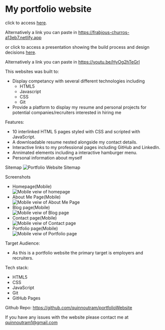 # My portfolio website 

click to access <a href="https://frabjous-churros-a13eb7.netlify.app">here</a>. 

Alternatively a link you can paste in https://frabjous-churros-a13eb7.netlify.app 

or click to access a presentation showing the build process and design decisions <a href="https://youtu.be/HyOg2hTeGrI">here</a>.

Alternatively a link you can paste in https://youtu.be/HyOg2hTeGrI

This websites was built to:  

 - Display competancy with several different technologies including  
    - HTML5
    - Javascript
    - CSS
    - Git
- Provide a platform to display my resume and personal projects for potential companies/recruiters interested in hiring me

Features:  
 - 10 interlinked HTML 5 pages styled with CSS and scripted with JavaScript.
 - A downloadable resume nested alongside my contact details.
 - Interactive links to my professional pages including GitHub and LinkedIn.
 - Annimated elements including a interactive hamburger menu.
 - Personal information about myself

Sitemap
  ![Portfolio Website Sitemap](./docs/Sitemap.png)

Screenshots
 - Homepage(Mobile) <br>
 ![Mobile veiw of homepage](./docs/MobileHome.jpg)
 - About Me Page(Mobile) <br>
 ![Mobile veiw of About Me Page](./docs/MobileAboutMe.jpg)
 - Blog page(Mobile) <br>
 ![Mobile veiw of Blog page](./docs/MobileBlog.jpg)
 - Contact page(Mobile) <br>
 ![Mobile veiw of Contact page](./docs/MobileContact.jpg)
 - Portfolio page(Mobile) <br>
 ![Mobile veiw of Portfolio page](./docs/MobileProjects.jpg)

Target Audience:
 - As this is a portfolio website the primary target is employers and recruiters.

Tech stack:  
 - HTML5
 - CSS
 - JavaScript
 - Git
 - GitHub Pages

Github Repo: https://github.com/quinnoutram/portfolioWebsite

If you have any issues with the website please contact me at quinnoutram1@gmail.com